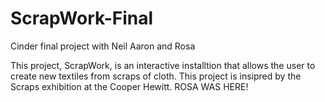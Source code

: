 # ScrapWork-Final
Cinder final project with Neil Aaron and Rosa

This project, ScrapWork, is an interactive installtion that allows the user to create new textiles from scraps of cloth. This project is insipred by the Scraps exhibition at the Cooper Hewitt. ROSA WAS HERE!
